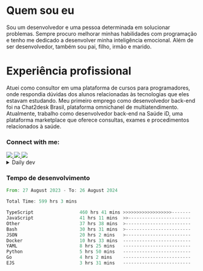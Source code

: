 # Quem sou eu
Sou um desenvolvedor e uma pessoa determinada em solucionar problemas. Sempre procuro melhorar minhas habilidades com programação e tenho me dedicado a desenvolver minha inteligência emocional. Além de ser desenvolvedor, também sou pai, filho, irmão e marido.

# Experiência profissional
Atuei como consultor em uma plataforma de cursos para programadores, onde respondia dúvidas dos alunos relacionadas às tecnologias que eles estavam estudando.
Meu primeiro emprego como desenvolvedor back-end foi na Chat2desk Brasil, plataforma omnichanel de multiatendimento.
Atualmente, trabalho como desenvolvedor back-end na Saúde iD, uma plataforma marketplace que oferece consultas, exames e procedimentos relacionados à saúde.

### Connect with me:
<a href="https://www.linkedin.com/in/theusmoreira" target="_blank" >
<img src="https://img.shields.io/badge/linkedin-%230077B5.svg?&style=for-the-badge&logo=linkedin&logoColor=white ">
</a>
<a href="https://www.instagram.com/matheus.s.moreira/" target="_blank">
<img src="https://img.shields.io/badge/instagram-%23E4405F.svg?&style=for-the-badge&logo=instagram&logoColor=white">
</a>
<a href="mailto:matheussm301@gmail.com"  target="_blank">
<img src="https://img.shields.io/badge/gmail-%23E4405F.svg?&style=for-the-badge&logo=gmail&logoColor=white">
</a>


<details>
  <summary>Daily dev </summary>
<p>
  <a href="https://app.daily.dev/matheussantos"><img src="https://github.com/matheus-santos-moreira/matheus-santos-moreira/blob/master/devcard.svg" width="200" alt="Matheus Santos's Dev Card"/></a>
 </p>
</details>

<h3>Tempo de desenvolvimento</h3>

<!--START_SECTION:waka-->

```rust
From: 27 August 2023 - To: 26 August 2024

Total Time: 599 hrs 3 mins

TypeScript                 460 hrs 41 mins >>>>>>>>>>>>>>>>>>-------   72.35 %
JavaScript                 41 hrs 11 mins  >>-----------------------   06.47 %
Other                      37 hrs 38 mins  >------------------------   05.91 %
Bash                       30 hrs 31 mins  >------------------------   04.80 %
JSON                       20 hrs 2 mins   >------------------------   03.15 %
Docker                     10 hrs 33 mins  -------------------------   01.66 %
YAML                       8 hrs 25 mins   -------------------------   01.32 %
Python                     5 hrs 50 mins   -------------------------   00.92 %
Go                         4 hrs 2 mins    -------------------------   00.63 %
EJS                        3 hrs 31 mins   -------------------------   00.55 %
```

<!--END_SECTION:waka-->
